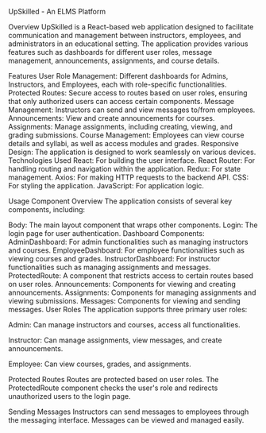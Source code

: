 UpSkilled - An ELMS Platform

Overview
UpSkilled is a React-based web application designed to facilitate communication and management between instructors, employees, and administrators in an educational setting. The application provides various features such as dashboards for different user roles, message management, announcements, assignments, and course details.

Features
User Role Management: Different dashboards for Admins, Instructors, and Employees, each with role-specific functionalities.
Protected Routes: Secure access to routes based on user roles, ensuring that only authorized users can access certain components.
Message Management: Instructors can send and view messages to/from employees.
Announcements: View and create announcements for courses.
Assignments: Manage assignments, including creating, viewing, and grading submissions.
Course Management: Employees can view course details and syllabi, as well as access modules and grades.
Responsive Design: The application is designed to work seamlessly on various devices.
Technologies Used
React: For building the user interface.
React Router: For handling routing and navigation within the application.
Redux: For state management.
Axios: For making HTTP requests to the backend API.
CSS: For styling the application.
JavaScript: For application logic.

Usage
Component Overview
The application consists of several key components, including:

Body: The main layout component that wraps other components.
Login: The login page for user authentication.
Dashboard Components:
AdminDashboard: For admin functionalities such as managing instructors and courses.
EmployeeDashboard: For employee functionalities such as viewing courses and grades.
InstructorDashboard: For instructor functionalities such as managing assignments and messages.
ProtectedRoute: A component that restricts access to certain routes based on user roles.
Announcements: Components for viewing and creating announcements.
Assignments: Components for managing assignments and viewing submissions.
Messages: Components for viewing and sending messages.
User Roles
The application supports three primary user roles:

Admin: Can manage instructors and courses, access all functionalities.

Instructor: Can manage assignments, view messages, and create announcements.

Employee: Can view courses, grades, and assignments.

Protected Routes
Routes are protected based on user roles. The ProtectedRoute component checks the user's role and redirects unauthorized users to the login page.

Sending Messages
Instructors can send messages to employees through the messaging interface. Messages can be viewed and managed easily.

